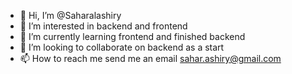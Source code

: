 - 👋 Hi, I’m @Saharalashiry
- 👀 I’m interested in backend and frontend
- 🌱 I’m currently learning frontend and finished backend 
- 💞️ I’m looking to collaborate on backend as a start 
- 📫 How to reach me send me an email sahar.ashiry@gmail.com

<!---
Saharalashiry/Saharalashiry is a ✨ special ✨ repository because its `README.md` (this file) appears on your GitHub profile.
You can click the Preview link to take a look at your changes.
--->
